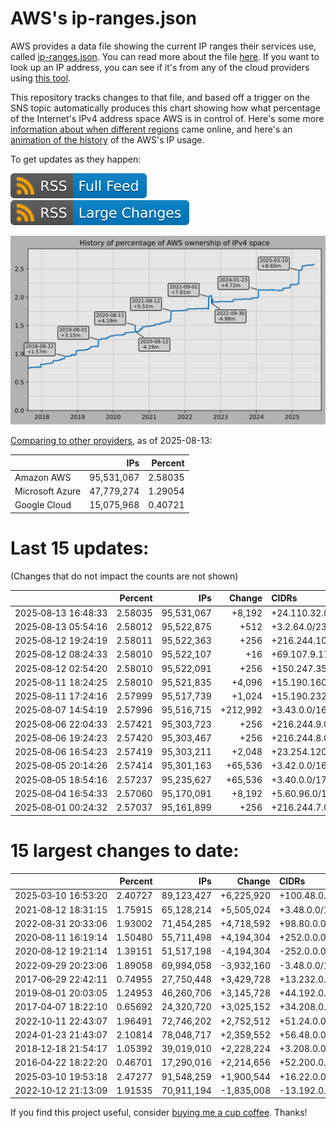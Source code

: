 # AWS's ip-ranges.json

AWS provides a data file showing the current IP ranges their
services use, called [ip-ranges.json](https://ip-ranges.amazonaws.com/ip-ranges.json).
You can read more about the file [here](https://docs.aws.amazon.com/general/latest/gr/aws-ip-ranges.html).
If you want to look up an IP address, you can see if it's from any of the cloud providers using [this tool](https://cloud-ips.s3-us-west-2.amazonaws.com/index.html).

This repository tracks changes to that file, and based off a trigger on the SNS 
topic automatically produces this chart showing how what percentage of the 
Internet's IPv4 address space AWS is in control of.  Here's some 
more [information about when different regions](announces.md) came 
online, and here's an [animation of the history](https://youtu.be/v__lzuvKxU0) 
of the AWS's IP usage.

To get updates as they happen:

[![RSS Icon (Full Feed)](images/rss_badge.svg)](https://raw.githubusercontent.com/seligman/aws-ip-ranges/master/rss.xml)
[![RSS Icon (Large Changes)](images/rss_badge_partial.svg)](https://raw.githubusercontent.com/seligman/aws-ip-ranges/master/rss_big_changes.xml)

![History of AWS](history_count.svg)

[Comparing to other providers](https://github.com/seligman/cloud_sizes), as of 2025-08-13:

| | IPs | Percent |
| --- | ---: | ---: |
| Amazon AWS | 95,531,067 | 2.58035 |
| Microsoft Azure | 47,779,274 | 1.29054 |
| Google Cloud | 15,075,968 | 0.40721 |


# Last 15 updates:

(Changes that do not impact the counts are not shown)

| | Percent | IPs | Change | CIDRs |
| :--- | ---: | ---: | ---: | :--- |
| 2025&#8209;08&#8209;13&nbsp;16:48:33 | 2.58035 | 95,531,067 | +8,192 | +24.110.32.0/19 |
| 2025&#8209;08&#8209;13&nbsp;05:54:16 | 2.58012 | 95,522,875 | +512 | +3.2.64.0/23 |
| 2025&#8209;08&#8209;12&nbsp;19:24:19 | 2.58011 | 95,522,363 | +256 | +216.244.10.0/24 |
| 2025&#8209;08&#8209;12&nbsp;08:24:33 | 2.58010 | 95,522,107 | +16 | +69.107.9.176/28 |
| 2025&#8209;08&#8209;12&nbsp;02:54:20 | 2.58010 | 95,522,091 | +256 | +150.247.35.0/24 |
| 2025&#8209;08&#8209;11&nbsp;18:24:25 | 2.58010 | 95,521,835 | +4,096 | +15.190.160.0/20 |
| 2025&#8209;08&#8209;11&nbsp;17:24:16 | 2.57999 | 95,517,739 | +1,024 | +15.190.232.0/22 |
| 2025&#8209;08&#8209;07&nbsp;14:54:19 | 2.57996 | 95,516,715 | +212,992 | +3.43.0.0/16,&nbsp;+3.44.0.0/16,&nbsp;+3.40.128.0/17,&nbsp;... |
| 2025&#8209;08&#8209;06&nbsp;22:04:33 | 2.57421 | 95,303,723 | +256 | +216.244.9.0/24 |
| 2025&#8209;08&#8209;06&nbsp;19:24:23 | 2.57420 | 95,303,467 | +256 | +216.244.8.0/24 |
| 2025&#8209;08&#8209;06&nbsp;16:54:23 | 2.57419 | 95,303,211 | +2,048 | +23.254.120.0/21 |
| 2025&#8209;08&#8209;05&nbsp;20:14:26 | 2.57414 | 95,301,163 | +65,536 | +3.42.0.0/16 |
| 2025&#8209;08&#8209;05&nbsp;18:54:16 | 2.57237 | 95,235,627 | +65,536 | +3.40.0.0/17,&nbsp;+3.41.128.0/17 |
| 2025&#8209;08&#8209;04&nbsp;16:54:33 | 2.57060 | 95,170,091 | +8,192 | +5.60.96.0/19 |
| 2025&#8209;08&#8209;01&nbsp;00:24:32 | 2.57037 | 95,161,899 | +256 | +216.244.7.0/24 |


# 15 largest changes to date:

| | Percent | IPs | Change | CIDRs |
| :--- | ---: | ---: | ---: | :--- |
| 2025&#8209;03&#8209;10&nbsp;16:53:20 | 2.40727 | 89,123,427 | +6,225,920 | +100.48.0.0/12,&nbsp;+16.144.0.0/13,&nbsp;+16.192.0.0/13,&nbsp;... |
| 2021&#8209;08&#8209;12&nbsp;18:31:15 | 1.75915 | 65,128,214 | +5,505,024 | +3.48.0.0/12,&nbsp;+35.96.0.0/12,&nbsp;+3.152.0.0/13,&nbsp;... |
| 2022&#8209;08&#8209;31&nbsp;20:33:06 | 1.93002 | 71,454,285 | +4,718,592 | +98.80.0.0/12,&nbsp;+184.32.0.0/12,&nbsp;+13.184.0.0/13,&nbsp;... |
| 2020&#8209;08&#8209;11&nbsp;16:19:14 | 1.50480 | 55,711,498 | +4,194,304 | +252.0.0.0/10 |
| 2020&#8209;08&#8209;12&nbsp;19:21:14 | 1.39151 | 51,517,198 | -4,194,304 | -252.0.0.0/10 |
| 2022&#8209;09&#8209;29&nbsp;20:23:06 | 1.89058 | 69,994,058 | -3,932,160 | -3.48.0.0/12,&nbsp;-35.96.0.0/12,&nbsp;-3.240.0.0/13,&nbsp;... |
| 2017&#8209;06&#8209;29&nbsp;22:42:11 | 0.74955 | 27,750,448 | +3,429,728 | +13.232.0.0/13,&nbsp;+34.240.0.0/13,&nbsp;+35.168.0.0/13,&nbsp;... |
| 2019&#8209;08&#8209;01&nbsp;20:03:05 | 1.24953 | 46,260,706 | +3,145,728 | +44.192.0.0/10,&nbsp;-3.192.0.0/12 |
| 2017&#8209;04&#8209;07&nbsp;18:22:10 | 0.65692 | 24,320,720 | +3,025,152 | +34.208.0.0/12,&nbsp;+34.224.0.0/12,&nbsp;+13.58.0.0/15,&nbsp;... |
| 2022&#8209;10&#8209;11&nbsp;22:43:07 | 1.96491 | 72,746,202 | +2,752,512 | +51.24.0.0/13,&nbsp;+57.104.0.0/13,&nbsp;+51.20.0.0/14,&nbsp;... |
| 2024&#8209;01&#8209;23&nbsp;21:43:07 | 2.10814 | 78,048,717 | +2,359,552 | +56.48.0.0/13,&nbsp;+16.28.0.0/14,&nbsp;+16.64.0.0/14,&nbsp;... |
| 2018&#8209;12&#8209;18&nbsp;21:54:17 | 1.05392 | 39,019,010 | +2,228,224 | +3.208.0.0/12,&nbsp;+3.224.0.0/12,&nbsp;+13.48.0.0/15 |
| 2016&#8209;04&#8209;22&nbsp;18:22:20 | 0.46701 | 17,290,016 | +2,214,656 | +52.200.0.0/13,&nbsp;+52.208.0.0/13,&nbsp;+52.36.0.0/14,&nbsp;... |
| 2025&#8209;03&#8209;10&nbsp;19:53:18 | 2.47277 | 91,548,259 | +1,900,544 | +16.22.0.0/15,&nbsp;+16.48.0.0/15,&nbsp;+16.58.0.0/15,&nbsp;... |
| 2022&#8209;10&#8209;12&nbsp;21:13:09 | 1.91535 | 70,911,194 | -1,835,008 | -13.192.0.0/13,&nbsp;-16.28.0.0/14,&nbsp;-40.172.0.0/14,&nbsp;... |

If you find this project useful, consider [buying me a cup coffee](https://coff.ee/seligman).  Thanks!
